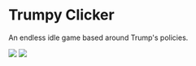 # Trumpy Clicker
An endless idle game based around Trump's policies.

![](https://i.imgur.com/PFUxvKR.png)
![](https://i.imgur.com/yQqshRY.png)
